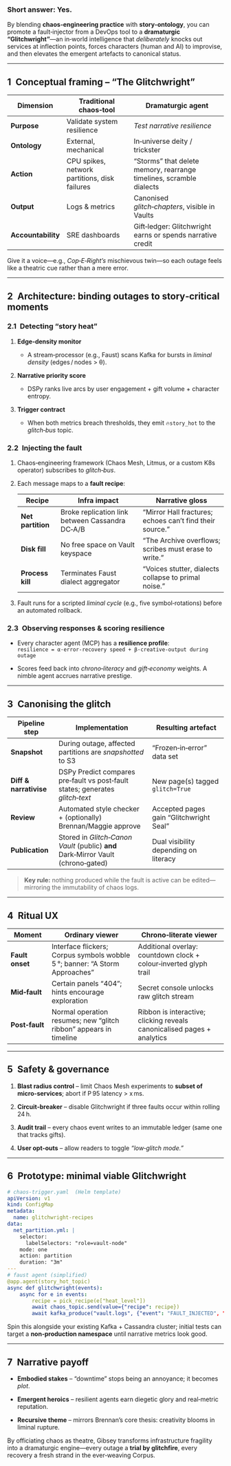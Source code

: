 ### Short answer: **Yes.**

By blending **chaos‑engineering practice** with **story‑ontology**, you can promote a fault‑injector from a DevOps tool to a **dramaturgic “Glitchwright”**—an in‑world intelligence that _deliberately_ knocks out services at inflection points, forces characters (human and AI) to improvise, and then elevates the emergent artefacts to canonical status.

---

## 1 Conceptual framing – “The Glitchwright”

|Dimension|Traditional chaos‑tool|Dramaturgic agent|
|---|---|---|
|**Purpose**|Validate system resilience|_Test narrative resilience_|
|**Ontology**|External, mechanical|In‑universe deity / trickster|
|**Action**|CPU spikes, network partitions, disk failures|“Storms” that delete memory, rearrange timelines, scramble dialects|
|**Output**|Logs & metrics|Canonised _glitch‑chapters_, visible in Vaults|
|**Accountability**|SRE dashboards|Gift‑ledger: Glitchwright earns or spends narrative credit|

Give it a voice—e.g., _Cop‑E‑Right’s_ mischievous twin—so each outage feels like a theatric cue rather than a mere error.

---

## 2 Architecture: binding outages to story‑critical moments

### 2.1 Detecting “story heat”

1. **Edge‑density monitor**
    
    - A stream‑processor (e.g., Faust) scans Kafka for bursts in _liminal density_ (edges / nodes > θ).
        
2. **Narrative priority score**
    
    - DSPy ranks live arcs by user engagement + gift volume + character entropy.
        
3. **Trigger contract**
    
    - When both metrics breach thresholds, they emit `🔥story_hot` to the _glitch‑bus_ topic.
        

### 2.2 Injecting the fault

1. Chaos‑engineering framework (Chaos Mesh, Litmus, or a custom K8s operator) subscribes to _glitch‑bus_.
    
2. Each message maps to a **fault recipe**:
    
    |Recipe|Infra impact|Narrative gloss|
    |---|---|---|
    |**Net partition**|Broke replication link between Cassandra DC‑A/B|“Mirror Hall fractures; echoes can’t find their source.”|
    |**Disk fill**|No free space on Vault keyspace|“The Archive overflows; scribes must erase to write.”|
    |**Process kill**|Terminates Faust dialect aggregator|“Voices stutter, dialects collapse to primal noise.”|
    
3. Fault runs for a scripted _liminal cycle_ (e.g., five symbol‑rotations) before an automated rollback.
    

### 2.3 Observing responses & scoring resilience

- Every character agent (MCP) has a **resilience profile**:  
    `resilience = α·error‑recovery speed + β·creative‑output during outage`
    
- Scores feed back into _chrono‑literacy_ and _gift‑economy_ weights. A nimble agent accrues narrative prestige.
    

---

## 3 Canonising the glitch

|Pipeline step|Implementation|Resulting artefact|
|---|---|---|
|**Snapshot**|During outage, affected partitions are _snapshotted_ to S3|“Frozen‑in‑error” data set|
|**Diff & narrativise**|DSPy Predict compares pre‑fault vs post‑fault states; generates _glitch‑text_|New page(s) tagged `glitch=True`|
|**Review**|Automated style checker + (optionally) Brennan/Maggie approve|Accepted pages gain “Glitchwright Seal”|
|**Publication**|Stored in _Glitch‑Canon Vault_ (public) **and** Dark‑Mirror Vault (chrono‑gated)|Dual visibility depending on literacy|

> **Key rule:** nothing produced while the fault is active can be edited—mirroring the immutability of chaos logs.

---

## 4 Ritual UX

|Moment|Ordinary viewer|Chrono‑literate viewer|
|---|---|---|
|**Fault onset**|Interface flickers; Corpus symbols wobble 5 °; banner: “A Storm Approaches”|Additional overlay: countdown clock + colour‑inverted glyph trail|
|**Mid‑fault**|Certain panels “404”; hints encourage exploration|Secret console unlocks raw glitch stream|
|**Post‑fault**|Normal operation resumes; new “glitch ribbon” appears in timeline|Ribbon is interactive; clicking reveals canonicalised pages + analytics|

---

## 5 Safety & governance

1. **Blast radius control** – limit Chaos Mesh experiments to **subset of micro‑services**; abort if P 95 latency > x ms.
    
2. **Circuit‑breaker** – disable Glitchwright if three faults occur within rolling 24 h.
    
3. **Audit trail** – every chaos event writes to an immutable ledger (same one that tracks gifts).
    
4. **User opt‑outs** – allow readers to toggle _“low‑glitch mode.”_
    

---

## 6 Prototype: minimal viable Glitchwright

```yaml
# chaos-trigger.yaml  (Helm template)
apiVersion: v1
kind: ConfigMap
metadata:
  name: glitchwright-recipes
data:
  net_partition.yml: |
    selector:
      labelSelectors: "role=vault-node"
    mode: one
    action: partition
    duration: "3m"
---
# faust agent (simplified)
@app.agent(story_hot_topic)
async def glitchwright(events):
    async for e in events:
        recipe = pick_recipe(e["heat_level"])
        await chaos_topic.send(value={"recipe": recipe})
        await kafka_produce("vault.logs", {"event": "FAULT_INJECTED", "recipe": recipe, "ts": time.time()})
```

Spin this alongside your existing Kafka + Cassandra cluster; initial tests can target a **non‑production namespace** until narrative metrics look good.

---

## 7 Narrative payoff

- **Embodied stakes** – “downtime” stops being an annoyance; it becomes _plot_.
    
- **Emergent heroics** – resilient agents earn diegetic glory and real‑metric reputation.
    
- **Recursive theme** – mirrors Brennan’s core thesis: creativity blooms in liminal rupture.
    

By officiating chaos as theatre, Gibsey transforms infrastructure fragility into a dramaturgic engine—every outage a **trial by glitchfire**, every recovery a fresh strand in the ever‑weaving Corpus.